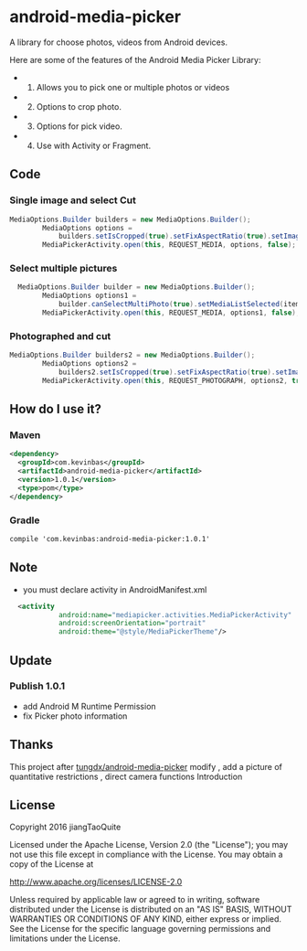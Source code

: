 # android-media-picker
A library for choose photos, videos from Android devices.

Here are some of the features of the Android Media Picker Library:

* 1) Allows you to pick one or multiple photos or videos
* 2) Options to crop photo.
* 3) Options for pick video.
* 4) Use with Activity or Fragment.


## Code

### Single image and select Cut

```Java
MediaOptions.Builder builders = new MediaOptions.Builder();
        MediaOptions options =
            builders.setIsCropped(true).setFixAspectRatio(true).setImageSize(1).build();
        MediaPickerActivity.open(this, REQUEST_MEDIA, options, false);
```
### Select multiple pictures

```Java
  MediaOptions.Builder builder = new MediaOptions.Builder();
        MediaOptions options1 =
            builder.canSelectMultiPhoto(true).setMediaListSelected(items).setImageSize(9).build();
        MediaPickerActivity.open(this, REQUEST_MEDIA, options1, false);
```
### Photographed and cut

```Java
MediaOptions.Builder builders2 = new MediaOptions.Builder();
        MediaOptions options2 =
            builders2.setIsCropped(true).setFixAspectRatio(true).setImageSize(1).build();
        MediaPickerActivity.open(this, REQUEST_PHOTOGRAPH, options2, true);
```

## How do I use it?

### Maven
```xml
<dependency>
  <groupId>com.kevinbas</groupId>
  <artifactId>android-media-picker</artifactId>
  <version>1.0.1</version>
  <type>pom</type>
</dependency>
```
### Gradle
```xml
compile 'com.kevinbas:android-media-picker:1.0.1'
```
## Note
- you must declare activity in AndroidManifest.xml

```xml
  <activity
            android:name="mediapicker.activities.MediaPickerActivity"
            android:screenOrientation="portrait"
            android:theme="@style/MediaPickerTheme"/>
```

## Update

### Publish 1.0.1

- add Android M Runtime Permission 
- fix Picker photo information

## Thanks

This project after [tungdx/android-media-picker](https://github.com/tungdx/android-media-picker) modify , add a picture of quantitative restrictions , direct camera functions Introduction

## License
Copyright 2016 jiangTaoQuite

Licensed under the Apache License, Version 2.0 (the "License"); you may not use this file except in compliance with the License. You may obtain a copy of the License at

http://www.apache.org/licenses/LICENSE-2.0

Unless required by applicable law or agreed to in writing, software distributed under the License is distributed on an "AS IS" BASIS, WITHOUT WARRANTIES OR CONDITIONS OF ANY KIND, either express or implied. See the License for the specific language governing permissions and limitations under the License.


